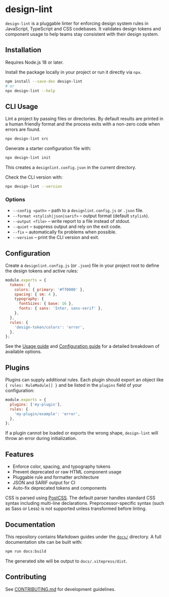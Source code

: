 # design-lint

`design-lint` is a pluggable linter for enforcing design system rules in
JavaScript, TypeScript and CSS codebases. It validates design tokens and
component usage to help teams stay consistent with their design system.

## Installation

Requires Node.js 18 or later.

Install the package locally in your project or run it directly via `npx`.

```bash
npm install --save-dev design-lint
# or
npx design-lint --help
```

## CLI Usage

Lint a project by passing files or directories. By default results are printed
in a human friendly format and the process exits with a non-zero code when
errors are found.

```bash
npx design-lint src
```

Generate a starter configuration file with:

```bash
npx design-lint init
```

This creates a `designlint.config.json` in the current directory.

Check the CLI version with:

```bash
npx design-lint --version
```

### Options

- `--config <path>` – path to a `designlint.config.js` or `.json` file.
- `--format <stylish|json|sarif>` – output format (default `stylish`).
- `--output <file>` – write report to a file instead of stdout.
- `--quiet` – suppress output and rely on the exit code.
- `--fix` – automatically fix problems when possible.
- `--version` – print the CLI version and exit.

## Configuration

Create a `designlint.config.js` (or `.json`) file in your project root to define
the design tokens and active rules:

```js
module.exports = {
  tokens: {
    colors: { primary: '#ff0000' },
    spacing: { sm: 4 },
    typography: {
      fontSizes: { base: 16 },
      fonts: { sans: 'Inter, sans-serif' },
    },
  },
  rules: {
    'design-token/colors': 'error',
  },
};
```

See the [Usage guide](docs/usage.md) and [Configuration guide](docs/configuration.md)
for a detailed breakdown of available options.

## Plugins

Plugins can supply additional rules. Each plugin should export an object like
`{ rules: RuleModule[] }` and be listed in the `plugins` field of your
configuration:

```js
module.exports = {
  plugins: ['my-plugin'],
  rules: {
    'my-plugin/example': 'error',
  },
};
```

If a plugin cannot be loaded or exports the wrong shape, `design-lint` will
throw an error during initialization.

## Features

- Enforce color, spacing, and typography tokens
- Prevent deprecated or raw HTML component usage
- Pluggable rule and formatter architecture
- JSON and SARIF output for CI
- Auto-fix deprecated tokens and components

CSS is parsed using [PostCSS](https://postcss.org/). The default parser handles
standard CSS syntax including multi-line declarations. Preprocessor-specific
syntax (such as Sass or Less) is not supported unless transformed before
linting.

## Documentation

This repository contains Markdown guides under the [`docs/`](docs) directory.
A full documentation site can be built with:

```bash
npm run docs:build
```

The generated site will be output to `docs/.vitepress/dist`.

## Contributing

See [CONTRIBUTING.md](CONTRIBUTING.md) for development guidelines.

